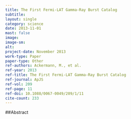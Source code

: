 ```yaml
---
title: The First Fermi-LAT Gamma-Ray Burst Catalog
subtitle: 
layout: single
category: science
date: 2013-11-01
mast: false
image: 
image-sm: 
alt: 
project-date: November 2013
work-type: Paper
paper-type: Other
ref-authors: Ackermann, M., et al.
ref-year: 2013
ref-title: The First Fermi-LAT Gamma-Ray Burst Catalog
ref-journal: ApJS
ref-vol: 209
ref-page: 11
ref-doi: 10.1088/0067-0049/209/1/11
cite-count: 233
---
```



##Abstract
